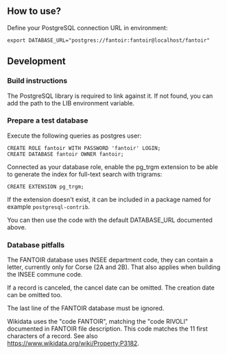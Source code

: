 ## How to use?

Define your PostgreSQL connection URL in environment:

```
export DATABASE_URL="postgres://fantoir:fantoir@localhost/fantoir"
```

## Development

### Build instructions

The PostgreSQL library is required to link against it.
If not found, you can add the path to the LIB environment variable.

### Prepare a test database

Execute the following queries as postgres user:

```
CREATE ROLE fantoir WITH PASSWORD 'fantoir' LOGIN;
CREATE DATABASE fantoir OWNER fantoir;
```

Connected as your database role, enable the pg_trgm extension
to be able to generate the index for full-text search with trigrams:

```
CREATE EXTENSION pg_trgm;
```

If the extension doesn't exist, it can be included in a package
named for example `postgresql-contrib`.

You can then use the code with the default DATABASE_URL documented above.

### Database pitfalls

The FANTOIR database uses INSEE department code, they can contain a letter,
currently only for Corse (2A and 2B).
That also applies when building the INSEE commune code.

If a record is canceled, the cancel date can be omitted.
The creation date can be omitted too.

The last line of the FANTOIR database must be ignored.

Wikidata uses the "code FANTOIR", matching the "code RIVOLI"
documented in FANTOIR file description. This code matches the
11 first characters of a record.
See also https://www.wikidata.org/wiki/Property:P3182.
